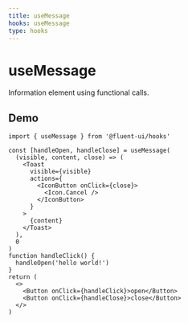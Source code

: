 ```yaml
---
title: useMessage
hooks: useMessage
type: hooks
---
```


# useMessage

<p class="description">Information element using functional calls.</p>

## Demo

```tsx
import { useMessage } from '@fluent-ui/hooks'

const [handleOpen, handleClose] = useMessage(
  (visible, content, close) => (
    <Toast
      visible={visible}
      actions={
        <IconButton onClick={close}>
          <Icon.Cancel />
        </IconButton>
      }
    >
      {content}
    </Toast>
  ),
  0
)
function handleClick() {
  handleOpen('hello world!')
}
return (
  <>
    <Button onClick={handleClick}>open</Button>
    <Button onClick={handleClose}>close</Button>
  </>
)
```
